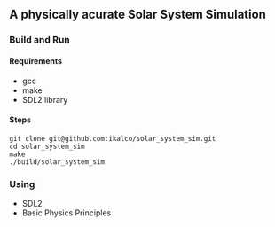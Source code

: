## A physically acurate Solar System Simulation

### Build and Run

#### Requirements
- gcc
- make
- SDL2 library

#### Steps
```
git clone git@github.com:ikalco/solar_system_sim.git
cd solar_system_sim
make
./build/solar_system_sim
```

### Using
- SDL2
- Basic Physics Principles

